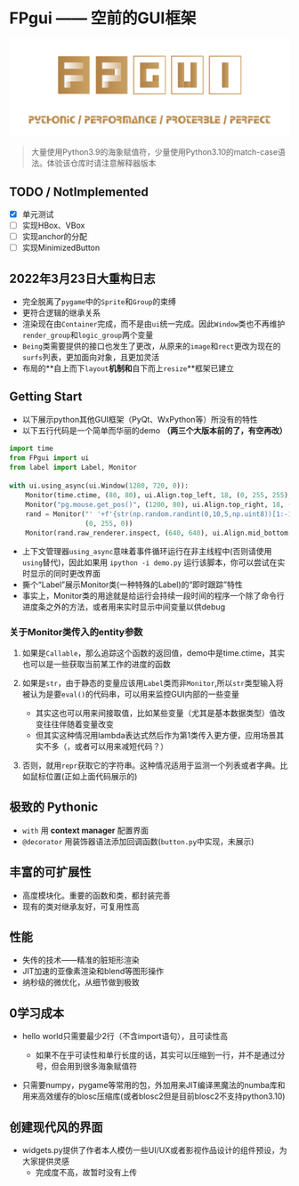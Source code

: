 # FPgui —— 空前的GUI框架

![](others/logo.svg)

> 大量使用Python3.9的海象赋值符，少量使用Python3.10的match-case语法。体验该仓库时请注意解释器版本

## TODO / NotImplemented

- [x] 单元测试
- [ ] 实现HBox、VBox
- [ ] 实现anchor的分配
- [ ] 实现MinimizedButton

## 2022年3月23日大重构日志

- 完全脱离了`pygame`中的`Sprite`和`Group`的束缚
- 更符合逻辑的继承关系
- 渲染现在由`Container`完成，而不是由`ui`统一完成。因此`Window`类也不再维护`render_group`和`logic_group`两个变量
- `Being`类需要提供的接口也发生了更改，从原来的`image`和`rect`更改为现在的`surfs`列表，更加面向对象，且更加灵活
- 布局的**自上而下`layout`**机制和**自下而上`resize`**框架已建立

## Getting Start

- 以下展示python其他GUI框架（PyQt、WxPython等）所没有的特性
- 以下五行代码是一个简单而华丽的demo **（两三个大版本前的了，有空再改）**

```python
import time
from FPgui import ui
from label import Label, Monitor

with ui.using_async(ui.Window(1280, 720, 0)):
    Monitor(time.ctime, (80, 80), ui.Align.top_left, 18, (0, 255, 255), cache=False)
    Monitor("pg.mouse.get_pos()", (1200, 80), ui.Align.top_right, 18, (255, 0, 255))
    rand = Monitor("' '+f'{str(np.random.randint(0,10,5,np.uint8))[1:-1]} '*5", (640, 360), ui.Align.center, 22,
                   (0, 255, 0))
    Monitor(rand.raw_renderer.inspect, (640, 640), ui.Align.mid_bottom, 15, (255, 255, 255), cache=False)
```

- 上下文管理器`using_async`意味着事件循环运行在非主线程中(否则请使用`using`替代)，因此如果用 `ipython -i demo.py` 运行该脚本，你可以尝试在实时显示的同时更改界面
- 撕个“Label”展示Monitor类(一种特殊的Label)的“即时跟踪”特性
- 事实上，Monitor类的用途就是给运行会持续一段时间的程序一个除了命令行进度条之外的方法，或者用来实时显示中间变量以供debug

### 关于Monitor类传入的entity参数

1. 如果是`Callable`，那么追踪这个函数的返回值，demo中是time.ctime，其实也可以是一些获取当前某工作的进度的函数

2. 如果是`str`，由于静态的变量应该用`Label`类而非`Monitor`,所以`str`类型输入将被认为是要`eval()`的代码串，可以用来监控GUI内部的一些变量
    - 其实这也可以用来间接取值，比如某些变量（尤其是基本数据类型）值改变往往伴随着变量改变
    - 但其实这种情况用lambda表达式然后作为第1类传入更方便，应用场景其实不多（，或者可以用来减短代码？）

3. 否则，就用`repr`获取它的字符串。这种情况适用于监测一个列表或者字典。比如鼠标位置(正如上面代码展示的)

## 极致的 Pythonic

- `with` 用 **context manager** 配置界面
- `@decorator` 用装饰器语法添加回调函数(`button.py`中实现，未展示)

## 丰富的可扩展性

- 高度模块化。重要的函数和类，都封装完善
- 现有的类对继承友好，可复用性高

## 性能

- 失传的技术——精准的脏矩形渲染
- JIT加速的亚像素渲染和blend等图形操作
- 纳秒级的微优化，从细节做到极致

## 0学习成本

- hello world只需要最少2行（不含import语句），且可读性高
    - 如果不在乎可读性和单行长度的话，其实可以压缩到一行，并不是通过分号，但会用到很多海象赋值符

- 只需要numpy，pygame等常用的包，外加用来JIT编译黑魔法的numba库和用来高效缓存的blosc压缩库(或者blosc2但是目前blosc2不支持python3.10)

## 创建现代风的界面

- widgets.py提供了作者本人模仿一些UI/UX或者影视作品设计的组件预设，为大家提供灵感
    - 完成度不高，故暂时没有上传
